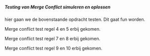 ##### Testing van Merge Conflict simuleren en oplossen

hier gaan we de bovenstaande opdracht testen. Dit gaat fun worden.

Merge conflict test regel 4 en 5 erbij gekomen.

Merge conflict test regel 7 en 8 erbij gekomen.

Merge conflict test regel 9 en 10 erbij gekomen.
